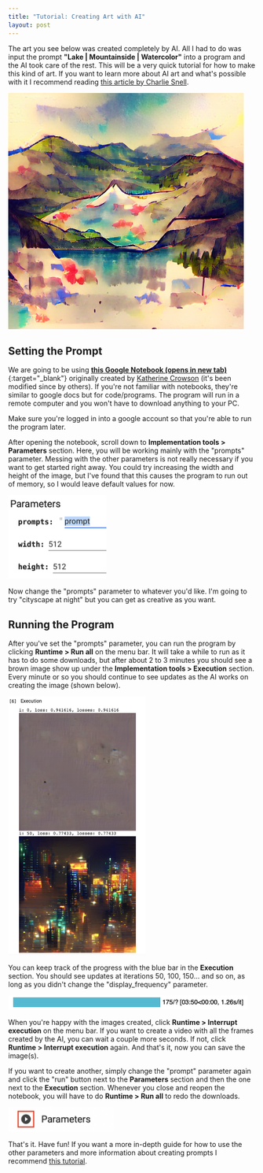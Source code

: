 ```yaml
---
title: "Tutorial: Creating Art with AI"
layout: post
---
```


The art you see below was created completely by AI. All I had to do
was input the prompt **"Lake \| Mountainside \| Watercolor"** into a program and
the AI took care of the rest. This will be a very quick tutorial for how to make this
kind of art. If you want to learn more about AI art and what's possible 
with it I recommend reading 
[this article by Charlie Snell](https://ml.berkeley.edu/blog/posts/clip-art/).

![Lake \| Mountainside \| Watercolor](/assets/images/creating-art-with-AI-post/Lake-Mountainside-Watercolor.png)

## Setting the Prompt

We are going to be using [**this Google Notebook (opens in new tab)**](https://colab.research.google.com/drive/1_4Jl0a7WIJeqy5LTjPJfZOwMZopG5C-W?usp=sharing){:target="_blank"} originally created by [Katherine Crowson](https://github.com/crowsonkb)
(it's been modified since by others). If you're not familiar with notebooks, 
they're similar to google docs but for code/programs. The program will run in a 
remote computer and you won't have to download anything to your PC. 

Make sure you're logged in into a google account so that you're 
able to run the program later. 

After opening the notebook, scroll down to **Implementation tools > Parameters** section. 
Here, you will be working mainly with the "prompts" parameter. Messing with the 
other parameters is not really necessary if you want to get started right away. 
You could try increasing the width and height of the image, but I've found that 
this causes the program to run out of memory, so I would leave default
values for now.

<img src="/assets/images/creating-art-with-AI-post/parameters.png" width=200 height=170/>

Now change the "prompts" parameter to whatever you'd like. I'm going to try
"cityscape at night" but you can get as creative as you want.

## Running the Program

After you've set the "prompts" parameter, you can run the program by clicking 
**Runtime > Run all** on the menu bar. It will take a while to run as it has
to do some downloads, but after about 2 to 3 minutes you should see a brown image
show up under the **Implementation tools > Execution** section. Every minute or 
so you should continue to see updates as the AI works on creating the image 
(shown below).

<img src="/assets/images/creating-art-with-AI-post/updates.png" width=280 height=526/>

You can keep track of the progress with the blue bar in the **Execution**
section. You should see updates at iterations 50, 100, 150... and so on, as
long as you didn't change the "display_frequency" parameter.

<img src="/assets/images/creating-art-with-AI-post/progress.png" width=488 height=29/>

When you're happy with the images created, click **Runtime > Interrupt execution**
on the menu bar. If you want to create a video with all the frames created by the
AI, you can wait a couple more seconds. If not, click **Runtime > Interrupt execution**
again.  And that's it, now you can save the image(s).

If you want to create another, simply change the "prompt" parameter again and 
click the "run" button next to the **Parameters** section and then the one next to the
**Execution** section. Whenever you close and reopen the notebook, you will
have to do **Runtime > Run all** to redo the downloads.

<img src="/assets/images/creating-art-with-AI-post/run-button.png" width=215 height=50/>

That's it. Have fun! If you want a more in-depth guide for how to use the
other parameters and more information about creating prompts I recommend 
[this tutorial](https://docs.google.com/document/d/1Lu7XPRKlNhBQjcKr8k8qRzUzbBW7kzxb5Vu72GMRn2E/edit).